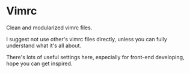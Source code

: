 # Vimrc

Clean and modularized vimrc files.

I suggest not use other's vimrc files directly, unless you can fully understand what it's all about.

There's lots of useful settings here, especially for front-end developing, hope you can get inspired.
